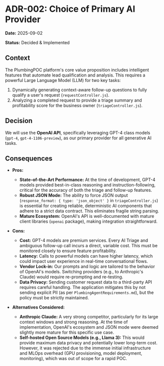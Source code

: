 # ADR-002: Choice of Primary AI Provider

**Date:** 2025-09-02

**Status:** Decided & Implemented

## Context

The PlumbingPOC platform's core value proposition includes intelligent features that automate lead qualification and analysis. This requires a powerful Large Language Model (LLM) for two key tasks:
1.  Dynamically generating context-aware follow-up questions to fully qualify a user's request (`requestController.js`).
2.  Analyzing a completed request to provide a triage summary and profitability score for the business owner (`triageController.js`).

## Decision

We will use the **OpenAI API**, specifically leveraging GPT-4 class models (`gpt-4`, `gpt-4-1106-preview`), as our primary provider for all generative AI tasks.

## Consequences

*   **Pros:**
    *   **State-of-the-Art Performance:** At the time of development, GPT-4 models provided best-in-class reasoning and instruction-following, critical for the accuracy of both the triage and follow-up features.
    *   **Robust JSON Mode:** The ability to force JSON output (`response_format: { type: 'json_object' }` in `triageController.js`) is essential for creating reliable, deterministic AI components that adhere to a strict data contract. This eliminates fragile string parsing.
    *   **Mature Ecosystem:** OpenAI's API is well-documented with mature client libraries (`openai` package), making integration straightforward.

*   **Cons:**
    *   **Cost:** GPT-4 models are premium services. Every AI Triage and ambiguous follow-up call incurs a direct, variable cost. This must be monitored closely to ensure feature profitability.
    *   **Latency:** Calls to powerful models can have higher latency, which could impact user experience in real-time conversational flows.
    *   **Vendor Lock-in:** Our prompts and logic are tailored to the behavior of OpenAI's models. Switching providers (e.g., to Anthropic's Claude) would require re-prompting and re-testing.
    *   **Data Privacy:** Sending customer request data to a third-party API requires careful handling. The application mitigates this by not sending explicit PII (as per `PlumbingAgentRequirements.md`), but the policy must be strictly maintained.

*   **Alternatives Considered:**
    *   **Anthropic Claude:** A very strong competitor, particularly for its large context windows and strong reasoning. At the time of implementation, OpenAI's ecosystem and JSON mode were deemed slightly more mature for this specific use case.
    *   **Self-hosted Open Source Models (e.g., Llama 3):** This would provide maximum data privacy and potentially lower long-term cost. However, it was rejected due to the immense initial infrastructure and MLOps overhead (GPU provisioning, model deployment, monitoring), which was out of scope for a rapid POC.
